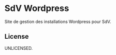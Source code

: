 SdV Wordpress
===

Site de gestion des installations Wordpress pour SdV.

License
--------
UNLICENSED.